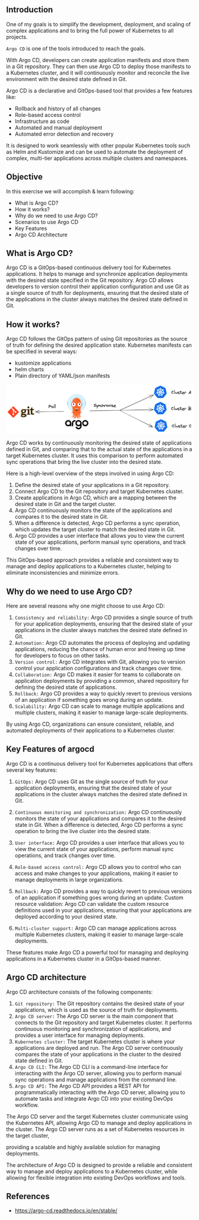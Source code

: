 ## Introduction

One of my goals is to simplify the development, deployment, and scaling of complex applications and to bring the full power of Kubernetes to all projects. 

`Argo CD` is one of the tools introduced to reach the goals.

With Argo CD, developers can create application manifests and store them in a Git repository. They can then use Argo CD to deploy those manifests to a Kubernetes cluster, and it will continuously monitor and reconcile the live environment with the desired state defined in Git.

Argo CD is a declarative and GitOps-based tool that provides a few features like:

- Rollback and history of all changes
- Role-based access control
- Infrastructure as code
- Automated and manual deployment
- Automated error detection and recovery
  
It is designed to work seamlessly with other popular Kubernetes tools such as Helm and Kustomize and can be used to automate the deployment of complex, multi-tier applications across multiple clusters and namespaces.

## Objective

In this exercise we will accomplish & learn following:

- What is Argo CD?
- How it works?
- Why do we need to use Argo CD?
- Scenarios to use Argo CD
- Key Features
- Argo CD Architecture


## What is Argo CD?

Argo CD is a GitOps-based continuous delivery tool for Kubernetes applications. It helps to manage and synchronize application deployments with the desired state specified in the Git repository. Argo CD allows developers to version control their application configuration and use Git as a single source of truth for deployments, ensuring that the desired state of the applications in the cluster always matches the desired state defined in Git.

## How it works?


Argo CD follows the GitOps pattern of using Git repositories as the source of truth for defining the desired application state. Kubernetes manifests can be specified in several ways:

- kustomize applications
- helm charts
- Plain directory of YAML/json manifests

![image.jpg](images/image-1.png)
<!-- ![image.png](/.attachments/image-abc39e0e-6ef7-4d7b-b6b9-f45e8cb3238b.png) -->

Argo CD works by continuously monitoring the desired state of applications defined in Git, and comparing that to the actual state of the applications in a target Kubernetes cluster. It uses this comparison to perform automated sync operations that bring the live cluster into the desired state.

Here is a high-level overview of the steps involved in using Argo CD:

1. Define the desired state of your applications in a Git repository.
1. Connect Argo CD to the Git repository and target Kubernetes cluster.
1. Create applications in Argo CD, which are a mapping between the desired state in Git and the target cluster.
1. Argo CD continuously monitors the state of the applications and compares it to the desired state in Git.
1. When a difference is detected, Argo CD performs a sync operation, which updates the target cluster to match the desired state in Git.
1. Argo CD provides a user interface that allows you to view the current state of your applications, perform manual sync operations, and track changes over time.

This GitOps-based approach provides a reliable and consistent way to manage and deploy applications to a Kubernetes cluster, helping to eliminate inconsistencies and minimize errors.


## Why do we need to use Argo CD?

Here are several reasons why one might choose to use Argo CD:

1. `Consistency and reliability:` Argo CD provides a single source of truth for your application deployments, ensuring that the desired state of your applications in the cluster always matches the desired state defined in Git.
1. `Automation:` Argo CD automates the process of deploying and updating applications, reducing the chance of human error and freeing up time for developers to focus on other tasks.
1. `Version control:` Argo CD integrates with Git, allowing you to version control your application configurations and track changes over time.
1. `Collaboration:` Argo CD makes it easier for teams to collaborate on application deployments by providing a common, shared repository for defining the desired state of applications.
1. `Rollback:` Argo CD provides a way to quickly revert to previous versions of an application if something goes wrong during an update.
1. `Scalability:` Argo CD can scale to manage multiple applications and multiple clusters, making it easier to manage large-scale deployments.

By using Argo CD, organizations can ensure consistent, reliable, and automated deployments of their applications to a Kubernetes cluster.

<!-- **Scenarios to use Argo CD**

- Scenario-1
- Scenario-2 -->

## Key Features of argocd

Argo CD is a continuous delivery tool for Kubernetes applications that offers several key features:

1. `GitOps:` Argo CD uses Git as the single source of truth for your application deployments, ensuring that the desired state of your applications in the cluster always matches the desired state defined in Git.
1. `Continuous monitoring and synchronization:` Argo CD continuously monitors the state of your applications and compares it to the desired state in Git. When a difference is detected, Argo CD performs a sync operation to bring the live cluster into the desired state.
1. `User interface:` Argo CD provides a user interface that allows you to view the current state of your applications, perform manual sync operations, and track changes over time.
1. `Role-based access control:` Argo CD allows you to control who can access and make changes to your applications, making it easier to manage deployments in large organizations.
1. `Rollback:` Argo CD provides a way to quickly revert to previous versions of an application if something goes wrong during an update.
Custom resource validation: Argo CD can validate the custom resource definitions used in your applications, ensuring that your applications are deployed according to your desired state.

1. `Multi-cluster support:` Argo CD can manage applications across multiple Kubernetes clusters, making it easier to manage large-scale deployments.

These features make Argo CD a powerful tool for managing and deploying applications in a Kubernetes cluster in a GitOps-based manner.

## Argo CD architecture

Argo CD architecture consists of the following components:

1. `Git repository:` The Git repository contains the desired state of your applications, which is used as the source of truth for deployments.
1. `Argo CD server:` The Argo CD server is the main component that connects to the Git repository and target Kubernetes cluster. It performs continuous monitoring and synchronization of applications, and provides a user interface for managing deployments.
1. `Kubernetes cluster:` The target Kubernetes cluster is where your applications are deployed and run. The Argo CD server continuously compares the state of your applications in the cluster to the desired state defined in Git.
1. `Argo CD CLI:` The Argo CD CLI is a command-line interface for interacting with the Argo CD server, allowing you to perform manual sync operations and manage applications from the command line.
1. `Argo CD API:` The Argo CD API provides a REST API for programmatically interacting with the Argo CD server, allowing you to automate tasks and integrate Argo CD into your existing DevOps workflow.

The Argo CD server and the target Kubernetes cluster communicate using the Kubernetes API, allowing Argo CD to manage and deploy applications in the cluster. The Argo CD server runs as a set of Kubernetes resources in the target cluster,

providing a scalable and highly available solution for managing deployments.

The architecture of Argo CD is designed to provide a reliable and consistent way to manage and deploy applications to a Kubernetes cluster, while allowing for flexible integration into existing DevOps workflows and tools.

<!-- # Architecture diagram


1. API Server: 
1. Repository Server: 
1. Application Controller: 

![image.png](/.attachments/image-48645e55-40cf-4177-a0f9-6dd32538ca11.png) -->

## References
- <https://argo-cd.readthedocs.io/en/stable/>
<!-- - <https://www.youtube.com/watch?v=aWDIQMbp1cc&t=64s>
- <https://mohitgoyal.co/2021/04/30/>declarative-gitops-continuous-deployment-for-application-with-kubernetes-argo-cd-helm-kustomize-and-kind-index/> - excellent
- <https://github.com/goyalmohit/argocd-example-apps/tree/master/apps> - Good examples -->